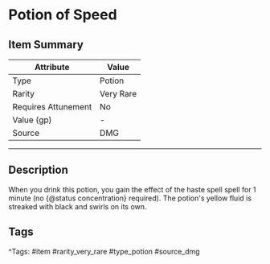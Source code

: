 # Potion of Speed

## Item Summary

| Attribute            | Value                        |
|----------------------|------------------------------|
| Type                 | Potion |
| Rarity               | Very Rare             |
| Requires Attunement  | No                |
| Value (gp)           | -    |
| Source               | DMG |

---

## Description

When you drink this potion, you gain the effect of the haste spell spell for 1 minute (no {@status concentration} required). The potion's yellow fluid is streaked with black and swirls on its own.

## Tags

^Tags: #item #rarity_very_rare #type_potion #source_dmg